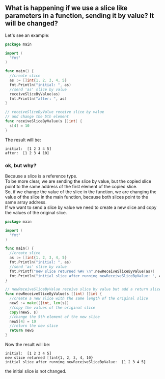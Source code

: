 ## What is happening if we use a slice like parameters in a function, sending it by value? It will be changed?
  Let's see an example:
  ```go
  package main

import (
	"fmt"
)

func main() {
	//create slice
	as := []int{1, 2, 3, 4, 5}
	fmt.Println("initial: ", as)
	//send 'as' slice by value
	receiveSliceByValue(as)
	fmt.Println("after: ", as)
}

// receiveSliceByValue receive slice by value
// and change the 5th element
func receiveSliceByValue(s []int) {
	s[4] = 10
}

```
  The result will be:
  ```
 initial:  [1 2 3 4 5]
 after:  [1 2 3 4 10]

  ```

### ok, but why?
  Because a slice is a reference type. <br/>
  To be more clear, we are sending the slice by value, but the copied slice point to the same address of the first element of the copied slice. <br/>
  So, if we change the value of the slice in the function, we are changing the value of the slice in the main function, because both slices point to the same array address. <br/>
  If we want to send a slice by value we need to create a new slice and copy the values of the original slice.
  ```go
  package main

import (
	"fmt"
)

func main() {
	//create slice
	as := []int{1, 2, 3, 4, 5}
	fmt.Println("initial: ", as)
	//send 'as' slice by value
	fmt.Printf("new slice returned %#v \n",newReceiveSliceByValue(as))
	fmt.Println("initial slice after running newReceiveSliceByValue: ", as)
}

// newReceiveSliceByValue receive slice by value but add a return slice value
func newReceiveSliceByValue(s []int) []int {
	//create a new slice with the same length of the original slice
	newS := make([]int, len(s))
	//copy the values of the original slice
	copy(newS, s)
	//change the 5th element of the new slice
	newS[4] = 10
	//return the new slice
	return newS
}

```

Now the result will be:
```
initial:  [1 2 3 4 5]
new slice returned []int{1, 2, 3, 4, 10}
initial slice after running newReceiveSliceByValue:  [1 2 3 4 5]
```
the initial slice is not changed. <br/>